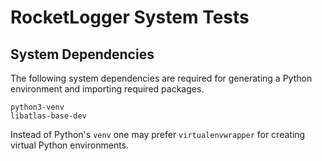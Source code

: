 # RocketLogger System Tests


## System Dependencies

The following system dependencies are required for generating a Python
environment and importing required packages.
```
python3-venv
libatlas-base-dev
```
Instead of Python's `venv` one may prefer `virtualenvwrapper` for creating
virtual Python environments.
